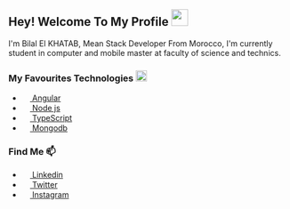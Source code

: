 ## Hey! Welcome To My Profile <img src="https://gifimage.net/wp-content/uploads/2018/11/hi-emoji-gif-5.gif" width="30" height="30">

I'm Bilal El KHATAB, Mean Stack Developer From Morocco, I'm currently student in computer and mobile master at faculty of science and technics.

### My Favourites Technologies <img src='https://i.pinimg.com/originals/11/74/21/1174215797dec302c416c52eaac5fc46.png' width="20" height="20">
* <a href="https://angular.io/"><img src='https://cdn.worldvectorlogo.com/logos/angular-icon-1.svg' width="15" height="15"> Angular</a>
* <a href="https://nodejs.org/en/"><img src='https://cdn.worldvectorlogo.com/logos/nodejs-icon.svg' width="15" height="15"> Node js</a>
* <a href="https://www.typescriptlang.org/"><img src='https://cdn.iconscout.com/icon/free/png-512/typescript-1174965.png' width="15" height="15"> TypeScript</a>
* <a href="https://www.mongodb.com/3"><img src='https://img.icons8.com/color/452/mongodb.png' width="15" height="15"> Mongodb</a>

### Find Me 📫
* <a href="https://www.linkedin.com/in/bilal-khatab/"><img src='https://digi-act.com/wp-content/uploads/2019/12/linkedin-icon-logo-png-transparent.png' width="15" height="15"> Linkedin</a>
* <a href="https://twitter.com/bilal_khatab"><img src='https://assets.stickpng.com/images/580b57fcd9996e24bc43c53e.png' width="15" height="15"> Twitter</a>
* <a href="https://www.instagram.com/khatab_bilal/?hl=fr"><img src='https://upload.wikimedia.org/wikipedia/commons/thumb/a/a5/Instagram_icon.png/768px-Instagram_icon.png' width="15" height="15"> Instagram</a>

